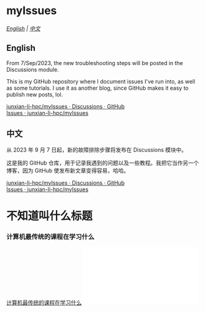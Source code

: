 # myIssues

*[English](#english) | [中文](#中文)*

## English

From 7/Sep/2023, the new troubleshooting steps will be posted in the Discussions module.

This is my GitHub repository where I document issues I've run into, as well as some tutorials. I use it as another blog, since GitHub makes it easy to publish new posts, lol.

<a href='https://github.com/junxian-li-hpc/myIssues/discussions'>junxian-li-hpc/myIssues · Discussions · GitHub</a>
<br/>
<a href='https://github.com/junxian-li-hpc/myIssues/issues'>Issues · junxian-li-hpc/myIssues</a>

## 中文

从 2023 年 9 月 7 日起，新的故障排除步骤将发布在 Discussions 模块中。

这是我的 GitHub 仓库，用于记录我遇到的问题以及一些教程。我把它当作另一个博客，因为 GitHub 使发布新文章变得容易，哈哈。

<a href='https://github.com/junxian-li-hpc/myIssues/discussions'>junxian-li-hpc/myIssues · Discussions · GitHub</a>
<br/>
<a href='https://github.com/junxian-li-hpc/myIssues/issues'>Issues · junxian-li-hpc/myIssues</a>

<!--
**junxian-li-hpc/junxian-li-hpc** is a ✨ _special_ ✨ repository because its `README.md` (this file) appears on your GitHub profile.

# Ubuntu configs
./01-configs-backup/copy.sh
-->

# 不知道叫什么标题
### 计算机最传统的课程在学习什么
[计算机最传统的课程在学习什么](docs/计算机最传统的课程在学什么.md)
![计算机最传统的课程在学习什么](docs/计算机最传统的课程在学什么.md)